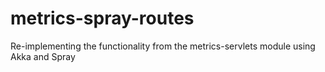 metrics-spray-routes
====================

Re-implementing the functionality from the metrics-servlets module using Akka and Spray
